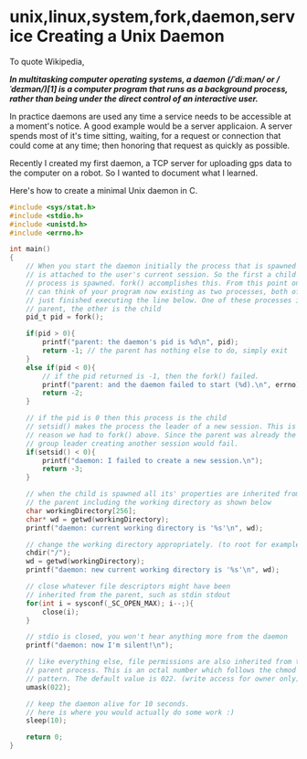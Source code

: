 unix,linux,system,fork,daemon,service
Creating a Unix Daemon
========================================

To quote Wikipedia,

*__In multitasking computer operating systems, a daemon (/ˈdiːmən/ or /ˈdeɪmən/)[1] 
is a computer program that runs as a background process, rather than being under
the direct control of an interactive user.__*

In practice daemons are used any time a service needs to be accessible at a moment's notice.
A good example would be a server applicaion. A server spends most of it's time sitting, waiting, 
for a request or connection that could come at any time; then honoring that request as quickly
as possible.

Recently I created my first daemon, a TCP server for uploading gps data to the computer on a robot.
So I wanted to document what I learned.

Here's how to create a minimal Unix daemon in C.

```C
#include <sys/stat.h>
#include <stdio.h>
#include <unistd.h>
#include <errno.h>

int main()
{
	// When you start the daemon initially the process that is spawned
	// is attached to the user's current session. So the first a child
	// process is spawned. fork() accomplishes this. From this point on you
	// can think of your program now existing as two processes, both of which
	// just finished executing the line below. One of these processes is the
	// parent, the other is the child
	pid_t pid = fork();

	if(pid > 0){
		printf("parent: the daemon's pid is %d\n", pid);
		return -1; // the parent has nothing else to do, simply exit
	}
	else if(pid < 0){
		// if the pid returned is -1, then the fork() failed.
		printf("parent: and the daemon failed to start (%d).\n", errno);
		return -2;
	}

	// if the pid is 0 then this process is the child
	// setsid() makes the process the leader of a new session. This is the
	// reason we had to fork() above. Since the parent was already the process
	// group leader creating another session would fail.
	if(setsid() < 0){
		printf("daemon: I failed to create a new session.\n");
		return -3;
	}

	// when the child is spawned all its' properties are inherited from
	// the parent including the working directory as shown below
	char workingDirectory[256];
	char* wd = getwd(workingDirectory);
	printf("daemon: current working directory is '%s'\n", wd);

	// change the working directory appropriately. (to root for example)
	chdir("/");
	wd = getwd(workingDirectory);
	printf("daemon: new current working directory is '%s'\n", wd);

	// close whatever file descriptors might have been
	// inherited from the parent, such as stdin stdout
	for(int i = sysconf(_SC_OPEN_MAX); i--;){
		close(i);
	}

	// stdio is closed, you won't hear anything more from the daemon
	printf("daemon: now I'm silent!\n");

	// like everything else, file permissions are also inherited from the
	// parent process. This is an octal number which follows the chmod
	// pattern. The default value is 022. (write access for owner only)
	umask(022);

	// keep the daemon alive for 10 seconds.
	// here is where you would actually do some work :)
	sleep(10);

	return 0;
}
```